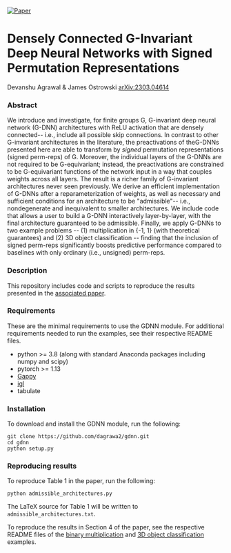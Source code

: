 [![Paper](https://img.shields.io/badge/paper-arXiv%3A2303.04614-B31B1B.svg)](https://arxiv.org/abs/2303.04614)

# Densely Connected G-Invariant Deep Neural Networks with Signed Permutation Representations
Devanshu Agrawal & James Ostrowski
[arXiv:2303.04614](https://arxiv.org/abs/2303.04614)

### Abstract

We introduce and investigate, for finite groups G, G-invariant deep neural network (G-DNN) architectures with ReLU activation that are densely connected-- 
i.e., include all possible skip connections. 
In contrast to other G-invariant architectures in the literature, the preactivations of theG-DNNs presented here are able to transform by *signed* permutation representations (signed perm-reps) of G. 
Moreover, the individual layers of the G-DNNs are not required to be G-equivariant; 
instead, the preactivations are constrained to be G-equivariant functions of the network input in a way that couples weights across all layers. 
The result is a richer family of G-invariant architectures never seen previously. 
We derive an efficient implementation of G-DNNs after a reparameterization of weights, 
as well as necessary and sufficient conditions for an architecture to be "admissible"-- 
i.e., nondegenerate and inequivalent to smaller architectures. 
We include code that allows a user to build a G-DNN interactively layer-by-layer, 
with the final architecture guaranteed to be admissible. 
Finally, we apply G-DNNs to two example problems -- 
(1) multiplication in \{-1, 1\} (with theoretical guarantees) and (2) 3D object classification -- 
finding that the inclusion of signed perm-reps significantly boosts predictive performance compared to baselines with only ordinary (i.e., unsigned) perm-reps.


### Description

This repository includes code and scripts to reproduce the results presented in the [associated paper](https://arxiv.org/abs/2303.04614).


### Requirements

These are the minimal requirements to use the GDNN module. 
For additional requirements needed to run the examples, see their respective README files.

- python >= 3.8 (along with standard Anaconda packages including numpy and scipy)
- pytorch >= 1.13
- [Gappy](https://github.com/embray/gappy)
- [igl](https://libigl.github.io/libigl-python-bindings)
- tabulate


### Installation

To download and install the GDNN module, run the following:

    git clone https://github.com/dagrawa2/gdnn.git
    cd gdnn
    python setup.py


### Reproducing results

To reproduce Table 1 in the paper, run the following:

    python admissible_architectures.py

The LaTeX source for Table 1 will be written to `admissible_architectures.txt`.

To reproduce the results in Section 4 of the paper, see the respective README files of the [binary multiplication](examples/binary_mul/README.md) and [3D object classification](examples/modelnet40/README.md) examples.
